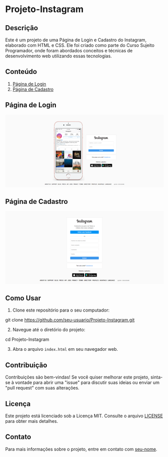 # Projeto-Instagram

## Descrição

Este é um projeto de uma Página de Login e Cadastro do Instagram, elaborado com HTML e CSS. Ele foi criado como parte do Curso Sujeito Programador, onde foram abordados conceitos e técnicas de desenvolvimento web utilizando essas tecnologias.

## Conteúdo

1. [Página de Login](./index.html)
2. [Página de Cadastro](./signup.html)

## Página de Login

![Página de Login](./login.png)

## Página de Cadastro

![Página de Cadastro](./cadastro.png)

## Como Usar

1. Clone este repositório para o seu computador:

git clone https://github.com/seu-usuario/Projeto-Instagram.git


2. Navegue até o diretório do projeto:

cd Projeto-Instagram


3. Abra o arquivo `index.html` em seu navegador web.

## Contribuição

Contribuições são bem-vindas! Se você quiser melhorar este projeto, sinta-se à vontade para abrir uma "issue" para discutir suas ideias ou enviar um "pull request" com suas alterações.

## Licença

Este projeto está licenciado sob a Licença MIT. Consulte o arquivo [LICENSE](LICENSE) para obter mais detalhes.

## Contato

Para mais informações sobre o projeto, entre em contato com [seu-nome](mailto:diogocesar.2127@gmail.com).



